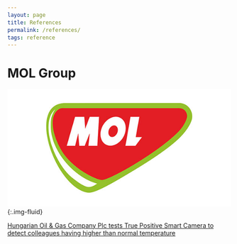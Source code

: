 ```yaml
---
layout: page
title: References
permalink: /references/
tags: reference
---
```


# MOL Group

![MOL Group](/assets/images/in-content/mol-logo.jpg){:.img-fluid}

[Hungarian Oil & Gas Company Plc tests True Positive Smart Camera to detect colleagues having higher than normal temperature](/references/mol)
